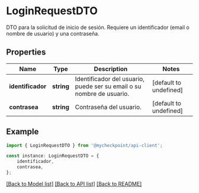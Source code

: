 # LoginRequestDTO

DTO para la solicitud de inicio de sesión. Requiere un identificador (email o nombre de usuario) y una contraseña.

## Properties

Name | Type | Description | Notes
------------ | ------------- | ------------- | -------------
**identificador** | **string** | Identificador del usuario, puede ser su email o su nombre de usuario. | [default to undefined]
**contrasea** | **string** | Contraseña del usuario. | [default to undefined]

## Example

```typescript
import { LoginRequestDTO } from '@mycheckpoint/api-client';

const instance: LoginRequestDTO = {
    identificador,
    contrasea,
};
```

[[Back to Model list]](../README.md#documentation-for-models) [[Back to API list]](../README.md#documentation-for-api-endpoints) [[Back to README]](../README.md)
